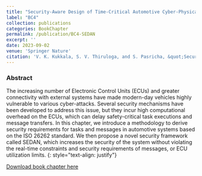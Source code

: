 ```yaml
---
title: "Security-Aware Design of Time-Critical Automotive Cyber-Physical Systems"
label: "BC4"
collection: publications
categories: BookChapter
permalink: /publication/BC4-SEDAN
excerpt: ''
date: 2023-09-02
venue: 'Springer Nature'
citation: 'V. K. Kukkala, S. V. Thiruloga, and S. Pasricha, &quot;Security-Aware Design of Time-Critical Automotive Cyber-Physical Systems,&quot; in <i>Machine Learning and Optimization Techniques for Automotive Cyber-Physical Systems</i>, Springer Nature, 2023.'
---
```


### Abstract
The increasing number of Electronic Control Units (ECUs) and greater connectivity with external systems have made modern-day vehicles highly vulnerable to various cyber-attacks. Several security mechanisms have been developed to address this issue, but they incur high computational overhead on the ECUs, which can delay safety-critical task executions and message transfers. In this chapter, we introduce a methodology to derive security requirements for tasks and messages in automotive systems based on the ISO 26262 standard. We then propose a novel security framework called SEDAN, which increases the security of the system without violating the real-time constraints and security requirements of messages, or ECU utilization limits.
{: style="text-align: justify"}

[Download book chapter here](https://link.springer.com/chapter/10.1007/978-3-031-28016-0_4)